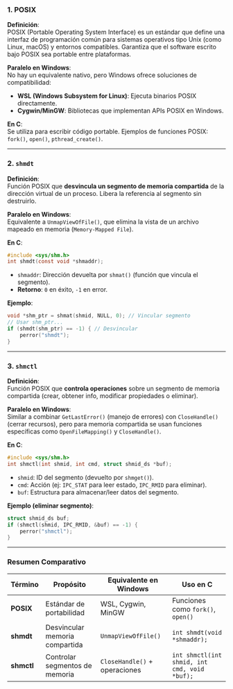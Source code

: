 

### 1. POSIX  
**Definición**:  
POSIX (Portable Operating System Interface) es un estándar que define una interfaz de programación común para sistemas operativos tipo Unix (como Linux, macOS) y entornos compatibles. Garantiza que el software escrito bajo POSIX sea portable entre plataformas.  

**Paralelo en Windows**:  
No hay un equivalente nativo, pero Windows ofrece soluciones de compatibilidad:  
- **WSL (Windows Subsystem for Linux)**: Ejecuta binarios POSIX directamente.  
- **Cygwin/MinGW**: Bibliotecas que implementan APIs POSIX en Windows.  

**En C**:  
Se utiliza para escribir código portable. Ejemplos de funciones POSIX: `fork()`, `open()`, `pthread_create()`.  

---

### 2. `shmdt`  
**Definición**:  
Función POSIX que **desvincula un segmento de memoria compartida** de la dirección virtual de un proceso. Libera la referencia al segmento sin destruirlo.  

**Paralelo en Windows**:  
Equivalente a `UnmapViewOfFile()`, que elimina la vista de un archivo mapeado en memoria (`Memory-Mapped File`).  

**En C**:  
```c
#include <sys/shm.h>
int shmdt(const void *shmaddr);
```  
- `shmaddr`: Dirección devuelta por `shmat()` (función que vincula el segmento).  
- **Retorno**: `0` en éxito, `-1` en error.  

**Ejemplo**:  
```c
void *shm_ptr = shmat(shmid, NULL, 0); // Vincular segmento
// Usar shm_ptr...
if (shmdt(shm_ptr) == -1) { // Desvincular
    perror("shmdt");
}
```  

---

### 3. `shmctl`  
**Definición**:  
Función POSIX que **controla operaciones** sobre un segmento de memoria compartida (crear, obtener info, modificar propiedades o eliminar).  

**Paralelo en Windows**:  
Similar a combinar `GetLastError()` (manejo de errores) con `CloseHandle()` (cerrar recursos), pero para memoria compartida se usan funciones específicas como `OpenFileMapping()` y `CloseHandle()`.  

**En C**:  
```c
#include <sys/shm.h>
int shmctl(int shmid, int cmd, struct shmid_ds *buf);
```  
- `shmid`: ID del segmento (devuelto por `shmget()`).  
- `cmd`: Acción (ej: `IPC_STAT` para leer estado, `IPC_RMID` para eliminar).  
- `buf`: Estructura para almacenar/leer datos del segmento.  

**Ejemplo (eliminar segmento)**:  
```c
struct shmid_ds buf;
if (shmctl(shmid, IPC_RMID, &buf) == -1) {
    perror("shmctl");
}
```  

---

### Resumen Comparativo  
| Término   | Propósito                          | Equivalente en Windows          | Uso en C                                  |  
|-----------|------------------------------------|----------------------------------|-------------------------------------------|  
| **POSIX** | Estándar de portabilidad           | WSL, Cygwin, MinGW               | Funciones como `fork()`, `open()`         |  
| **shmdt** | Desvincular memoria compartida     | `UnmapViewOfFile()`              | `int shmdt(void *shmaddr);`               |  
| **shmctl**| Controlar segmentos de memoria     | `CloseHandle()` + operaciones   | `int shmctl(int shmid, int cmd, void *buf);` |
